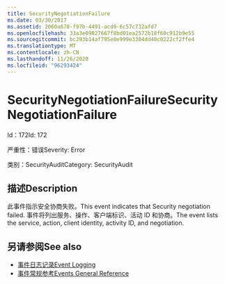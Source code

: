 ```yaml
---
title: SecurityNegotiationFailure
ms.date: 03/30/2017
ms.assetid: 2060a678-f97b-4491-acd9-6c57c732afd7
ms.openlocfilehash: 33a3e09027667f8bd01ea2572b18f60c912b9e55
ms.sourcegitcommit: bc293b14af795e0e999e3304dd40c0222cf2ffe4
ms.translationtype: MT
ms.contentlocale: zh-CN
ms.lasthandoff: 11/26/2020
ms.locfileid: "96293424"
---
```

# <a name="securitynegotiationfailure"></a><span data-ttu-id="86fa4-102">SecurityNegotiationFailure</span><span class="sxs-lookup"><span data-stu-id="86fa4-102">SecurityNegotiationFailure</span></span>

<span data-ttu-id="86fa4-103">Id：172</span><span class="sxs-lookup"><span data-stu-id="86fa4-103">Id: 172</span></span>  
  
 <span data-ttu-id="86fa4-104">严重性：错误</span><span class="sxs-lookup"><span data-stu-id="86fa4-104">Severity: Error</span></span>  
  
 <span data-ttu-id="86fa4-105">类别：SecurityAudit</span><span class="sxs-lookup"><span data-stu-id="86fa4-105">Category: SecurityAudit</span></span>  
  
## <a name="description"></a><span data-ttu-id="86fa4-106">描述</span><span class="sxs-lookup"><span data-stu-id="86fa4-106">Description</span></span>  

 <span data-ttu-id="86fa4-107">此事件指示安全协商失败。</span><span class="sxs-lookup"><span data-stu-id="86fa4-107">This event indicates that Security negotiation failed.</span></span> <span data-ttu-id="86fa4-108">事件将列出服务、操作、客户端标识、活动 ID 和协商。</span><span class="sxs-lookup"><span data-stu-id="86fa4-108">The event lists the service, action, client identity, activity ID, and negotiation.</span></span>  
  
## <a name="see-also"></a><span data-ttu-id="86fa4-109">另请参阅</span><span class="sxs-lookup"><span data-stu-id="86fa4-109">See also</span></span>

- [<span data-ttu-id="86fa4-110">事件日志记录</span><span class="sxs-lookup"><span data-stu-id="86fa4-110">Event Logging</span></span>](index.md)
- [<span data-ttu-id="86fa4-111">事件常规参考</span><span class="sxs-lookup"><span data-stu-id="86fa4-111">Events General Reference</span></span>](events-general-reference.md)
